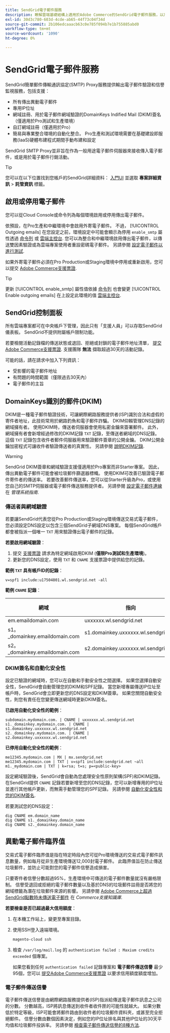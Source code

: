 ```yaml
---
title: SendGrid電子郵件服務
description: 瞭解雲端基礎結構上適用於Adobe Commerce的SendGrid電子郵件服務，以及如何測試您的DNS設定。
exl-id: 30d3c780-603d-4cde-ab65-44f73c04f34d
source-git-commit: 2b106edcaaacb63c0e785f094b7e1b755885abd0
workflow-type: tm+mt
source-wordcount: '1090'
ht-degree: 0%

---
```


# SendGrid電子郵件服務

SendGrid簡單郵件傳輸通訊協定(SMTP) Proxy服務提供輸出電子郵件驗證和信譽監視服務，包括支援：

* 所有傳出異動電子郵件
* 專用IP位址
* 網域註冊、用於電子郵件網域驗證的DomainKeys Indified Mail (DKIM)簽名（僅適用於Pro測試和生產環境）
* 自訂網域註冊（僅適用於Pro）
* 簡易與專業整合環境的自動化整合。 Pro生產和測試環境需要在基礎建設即服務(IaaS)硬體布建程式期間手動布建和設定

SendGrid SMTP Proxy並非旨在作為一般用途電子郵件伺服器來接收傳入電子郵件，或是用於電子郵件行銷活動。

>[!TIP]
>
>您可以在以下位置找到您帳戶的SendGrid詳細資料： [入門UI](https://cloud.magento.com) 並選取 **專案詳細資訊** > **託管資訊** 標籤。

## 啟用或停用電子郵件

您可以從Cloud Console或命令列為每個環境啟用或停用傳出電子郵件。

依預設，在Pro生產和中繼環境中會啟用外寄電子郵件。 不過， [!UICONTROL Outgoing emails] 在您設定之前，環境設定中可能會顯示為停用 `enable_smtp` 屬性透過 [命令列](outgoing-emails.md#enable-emails-in-the-cli) 或 [雲端主控台](outgoing-emails.md#enable-emails-in-the-cloud-console). 您可以為整合和中繼環境啟用傳出電子郵件，以傳送雙因素驗證或為雲端專案使用者重設密碼電子郵件。 另請參閱 [設定電子郵件以進行測試](outgoing-emails.md).

如果外寄電子郵件必須在Pro Production或Staging環境中停用或重新啟用，您可以提交 [Adobe Commerce支援票證](https://experienceleague.adobe.com/en/docs/commerce-knowledge-base/kb/help-center-guide/magento-help-center-user-guide).

>[!TIP]
>
>更新 [!UICONTROL enable_smtp] 屬性值依據 [命令列](outgoing-emails.md#enable-emails-in-the-cli) 也會變更 [!UICONTROL Enable outgoing emails] 在上設定此環境的值 [雲端主控台](outgoing-emails.md#enable-emails-in-the-cloud-console).

## SendGrid控制面板

所有雲端專案都可在中央帳戶下管理，因此只有「支援人員」可以存取SendGrid儀表板。 SendGrid不提供附屬帳戶限制功能。

若要檢閱活動記錄檔的傳送狀態或退回、拒絕或封鎖的電子郵件地址清單， [提交Adobe Commerce支援票證](https://experienceleague.adobe.com/en/docs/commerce-knowledge-base/kb/help-center-guide/magento-help-center-user-guide#submit-ticket). 支援團隊 **無法** 擷取超過30天的活動記錄。

可能的話，請在請求中加入下列資訊：

* 受影響的電子郵件地址
* 有問題的時間範圍（僅限過去30天內）
* 電子郵件的主旨

## DomainKeys識別的郵件(DKIM)

DKIM是一種電子郵件驗證技術，可讓網際網路服務提供者(ISP)識別合法和虛假的寄件者地址，此技術常用於網路釣魚和電子郵件詐騙。 DKIM仰賴管理DNS記錄的網域擁有者。 使用DKIM時，傳送者伺服器會使用私密金鑰來簽署郵件。 此外，網域擁有者會新增經過修改的DKIM記錄 `TXT` 記錄，至傳送者網域的DNS記錄。 這個 `TXT` 記錄包含收件者郵件伺服器用來驗證郵件簽章的公開金鑰。 DKIM公開金鑰加密程式可讓收件者驗證傳送者的真實性。 另請參閱 [說明DKIM記錄](https://docs.sendgrid.com/ui/account-and-settings/dkim-records).

>[!WARNING]
>
>SendGrid DKIM簽章和網域驗證支援僅適用於Pro專案而非Starter專案。 因此，傳出異動電子郵件可能會被垃圾郵件篩選器標幟。 使用DKIM可改善已驗證電子郵件寄件者的傳送率。 若要改善郵件傳送率，您可以從Starter升級為Pro，或使用您自己的SMTP伺服器或電子郵件傳送服務提供者。 另請參閱 [設定電子郵件連線](https://experienceleague.adobe.com/en/docs/commerce-admin/systems/communications/email-communications) 在 _管理系統指南_.

### 傳送者與網域驗證

若要讓SendGrid代表您從Pro Production或Staging環境傳送交易式電子郵件，您必須設定DNS設定以包含三個SendGrid子網域DNS專案。 每個SendGrid帳戶都會被指派一個唯一 `TXT` 用來驗證傳出電子郵件的記錄。

**若要啟用網域驗證**：

1. 提交 [支援票證](https://experienceleague.adobe.com/en/docs/commerce-knowledge-base/kb/help-center-guide/magento-help-center-user-guide#submit-ticket) 請求為特定網域啟用DKIM (**僅限Pro測試和生產環境**)。
1. 更新您的DNS設定，使用 `TXT` 和 `CNAME` 支援票證中提供給您的記錄。

**範例 `TXT` 具有帳戶ID的記錄**：

```text
v=spf1 include:u17504801.wl.sendgrid.net -all
```

**範例 `CNAME` 記錄**：

| 網域 | 指向 | 記錄型別 |
| ---------- | ---------- | ------------- |
| em.emaildomain.com | uxxxxxx.wl.sendgrid.net | CNAME |
| s1。_domainkey.emaildomain.com | s1.domainkey.uxxxxxx.wl.sendgrid.net | CNAME |
| s2。_domainkey.emaildomain.com | s2.domainkey.uxxxxxx.wl.sendgrid.net | CNAME |

### DKIM簽名和自動化安全性

設定已驗證的網域時，您可以在自動和手動安全性之間選擇。 如果您選擇自動安全性，SendGrid會自動管理您的DKIM和SPF記錄。 當您新增專屬傳送IP位址至帳戶時，SendGrid會立即更新您的DNS設定和DKIM簽章。 如果您關閉自動安全性，則您有責任在您變更傳送網域時更新DKIM簽名。

**已啟用自動化安全性的範例**：

```text
subdomain.mydomain.com. | CNAME | uxxxxxx.wl.sendgrid.net
s1._domainkey.mydomain.com. | CNAME | s1.domainkey.uxxxxxx.wl.sendgrid.net
s2._domainkey.mydomain.com. | CNAME | s2.domainkey.uxxxxxx.wl.sendgrid.net
```

**已停用自動化安全性的範例**：

```text
me12345.mydomain.com | MX | mx.sendgrid.net
me12345.mydomain.com | TXT | v=spf1 include:sendgrid.net ~all
m1._mydomain.com | TXT | k=rsa; t=s; p=<public-key>
```

設定網域驗證後，SendGrid會自動為您處理安全性原則架構(SPF)和DKIM記錄。 在SendGrid提供 `CNAME` 記錄若要新增至您的DNS記錄，您可以新增專用的IP位址並進行其他帳戶更新，而無需手動管理您的SPF記錄。 另請參閱 [自動化安全性和您的DKIM簽名](https://docs.sendgrid.com/ui/account-and-settings/dkim-records#automated-security-and-your-dkim-signature).

若要測試您的DNS設定：

```terminal
dig CNAME em.domain_name
dig CNAME s1._domainkey.domain_name
dig CNAME s2._domainkey.domain_name
```

## 異動電子郵件臨界值

交易式電子郵件臨界值是指在特定時段內您可從Pro環境傳送的交易式電子郵件訊息數量，例如每月從非生產環境傳送12,000封電子郵件。 此臨界值旨在防止傳送垃圾郵件，並防止可能對您的電子郵件信譽造成損害。

只要寄件者信譽分數超過95%，生產環境中可傳送的電子郵件數量就沒有嚴格限制。 信譽受退回或拒絕的電子郵件數量以及基於DNS的垃圾郵件註冊是否將您的網域標籤為潛在垃圾郵件來源的影響。 另請參閱 [Adobe Commerce上超過SendGrid點數時未傳送電子郵件](https://experienceleague.adobe.com/en/docs/commerce-knowledge-base/kb/troubleshooting/miscellaneous/emails-not-being-sent-sendgrid-credits-exceeded) 在 _Commerce支援知識庫_.

**若要檢查是否已超過最大信用額度**：

1. 在本機工作站上，變更至專案目錄。

1. 使用SSH登入遠端環境。

   ```bash
   magento-cloud ssh
   ```

1. 檢查 `/var/log/mail.log` 的 `authentication failed : Maxium credits exceeded` 個專案。

   如果您看到任何 `authentication failed` 記錄專案和 **電子郵件傳送信譽** 最少95個，您可以 [提交Adobe Commerce支援票證](https://experienceleague.adobe.com/en/docs/commerce-knowledge-base/kb/help-center-guide/magento-help-center-user-guide#submit-ticket) 以要求信用額度額度增加。

### 電子郵件傳送信譽

電子郵件傳送信譽是由網際網路服務提供者(ISP)指派給傳送電子郵件訊息之公司的分數。 分數越高，ISP將訊息傳送到收件者收件匣的可能性就越大。 如果分數低於特定等級，ISP可能會將郵件路由到收件者的垃圾郵件資料夾，或甚至完全拒絕郵件。 信譽分數由數個因素決定，例如您的IP位址排名與其他IP位址的30天平均值和垃圾郵件投訴率。 另請參閱 [檢查電子郵件傳送信譽的8種方法](https://sendgrid.com/en-us/blog/5-ways-check-sending-reputation).
